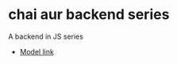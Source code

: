 # chai aur backend series

A backend in JS series

- [Model link](https://app.eraser.io/workspace/YtPqZ1VogxGy1jzIDkzj)
